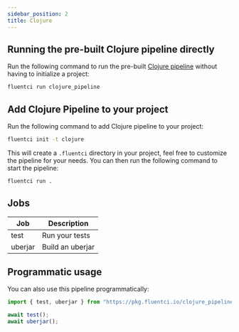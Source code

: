 ```yaml
---
sidebar_position: 2
title: Clojure
---
```


## Running the pre-built Clojure pipeline directly

Run the following command to run the pre-built [Clojure pipeline](https://github.com/fluent-ci-templates/clojure-pipeline) without having to initialize a project:

```bash
fluentci run clojure_pipeline
```

## Add Clojure Pipeline to your project

Run the following command to add Clojure pipeline to your project:

```bash
fluentci init -t clojure
```

This will create a `.fluentci` directory in your project, feel free to customize the pipeline for your needs.
You can then run the following command to start the pipeline:

```bash
fluentci run .
```

## Jobs

| Job     | Description           |
| ------- | --------------------- |
| test    | Run your tests        |
| uberjar | Build an uberjar      |

## Programmatic usage

You can also use this pipeline programmatically:

```ts
import { test, uberjar } from "https://pkg.fluentci.io/clojure_pipeline@v0.4.0/mod.ts";

await test();
await uberjar();
```
